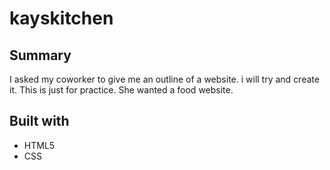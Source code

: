 # kayskitchen

## Summary 
I asked my coworker to give me an outline of a website. i will try and create it. This is just for practice. She wanted a food website.

## Built with
* HTML5
* CSS 
